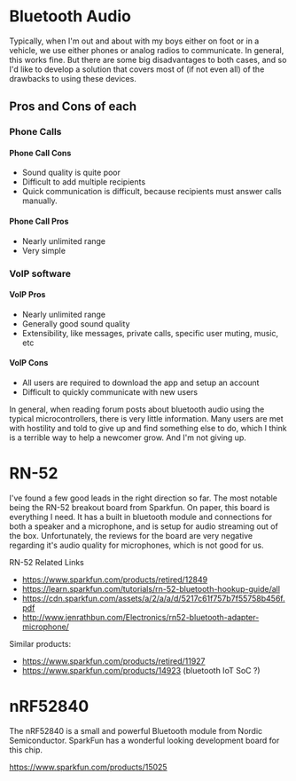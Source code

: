 # Bluetooth Audio

Typically, when I'm out and about with my boys either on foot or in a vehicle, we use either phones or analog radios to communicate. In general, this works fine. But there are some big disadvantages to both cases, and so I'd like to develop a solution that covers most of (if not even all) of the drawbacks to using these devices.

## Pros and Cons of each

### Phone Calls

#### Phone Call Cons
- Sound quality is quite poor
- Difficult to add multiple recipients
- Quick communication is difficult, because recipients must answer calls manually.

#### Phone Call Pros
- Nearly unlimited range
- Very simple

### VoIP software

#### VoIP Pros
- Nearly unlimited range
- Generally good sound quality
- Extensibility, like messages, private calls, specific user muting, music, etc

#### VoIP Cons
- All users are required to download the app and setup an account
- Difficult to quickly communicate with new users

In general, when reading forum posts about bluetooth audio using the typical microcontrollers, there is very little information. Many users are met with hostility and told to give up and find something else to do, which I think is a terrible way to help a newcomer grow. And I'm not giving up.

# RN-52

I've found a few good leads in the right direction so far. The most notable being the RN-52 breakout board from Sparkfun. On paper, this board is everything I need. It has a built in bluetooth module and connections for both a speaker and a microphone, and is setup for audio streaming out of the box. Unfortunately, the reviews for the board are very negative regarding it's audio quality for microphones, which is not good for us.

RN-52 Related Links
- https://www.sparkfun.com/products/retired/12849
- https://learn.sparkfun.com/tutorials/rn-52-bluetooth-hookup-guide/all
- https://cdn.sparkfun.com/assets/a/2/a/a/d/5217c61f757b7f55758b456f.pdf
- http://www.jenrathbun.com/Electronics/rn52-bluetooth-adapter-microphone/

Similar products:
- https://www.sparkfun.com/products/retired/11927
- https://www.sparkfun.com/products/14923 (bluetooth IoT SoC ?)

# nRF52840

The nRF52840 is a small and powerful Bluetooth module from Nordic Semiconductor. SparkFun has a wonderful looking development board for this chip.

https://www.sparkfun.com/products/15025